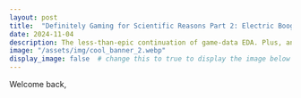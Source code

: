 ```yaml
---
layout: post
title:  "Definitely Gaming for Scientific Reasons Part 2: Electric Boogaloo"
date: 2024-11-04
description: The less-than-epic continuation of game-data EDA. Plus, an app! 
image: "/assets/img/cool_banner_2.webp"
display_image: false  # change this to true to display the image below the banner 
---
```


Welcome back, 